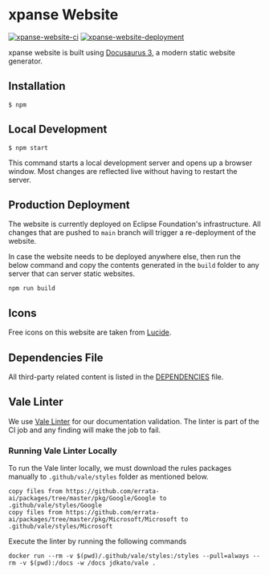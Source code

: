 # xpanse Website

[![xpanse-website-ci](https://github.com/eclipse-xpanse/xpanse-website/actions/workflows/xpanse-website-ci.yml/badge.svg)](https://github.com/eclipse-xpanse/xpanse-website/actions/workflows/xpanse-website-ci.yml) [![xpanse-website-deployment](https://github.com/eclipse-xpanse/xpanse-website/actions/workflows/xpanse-website-cd.yml/badge.svg)](https://github.com/eclipse-xpanse/xpanse-website/actions/workflows/xpanse-website-cd.yml)

xpanse website is built using [Docusaurus 3](https://docusaurus.io/), a modern static website generator.

## Installation

```
$ npm
```

## Local Development

```
$ npm start
```

This command starts a local development server and opens up a browser window. Most changes are reflected live without
having to restart the server.

## Production Deployment

The website is currently deployed on Eclipse Foundation's infrastructure.
All changes that are pushed to `main` branch will trigger a re-deployment of the website.

In case the website needs to be deployed anywhere else, then run the below command and copy the contents generated in the
`build` folder to any server that can server static websites.

```shell
npm run build
```

## Icons

Free icons on this website are taken from [Lucide](https://lucide.dev/).

## Dependencies File

All third-party related content is listed in the [DEPENDENCIES](DEPENDENCIES) file.

## Vale Linter

We use [Vale Linter](https://vale.sh/) for our documentation validation. The linter is part of the CI job and any finding will make the job to fail.

### Running Vale Linter Locally

To run the Vale linter locally, we must download the rules packages manually to `.github/vale/styles` folder as mentioned below.

```shell
copy files from https://github.com/errata-ai/packages/tree/master/pkg/Google/Google to .github/vale/styles/Google
copy files from https://github.com/errata-ai/packages/tree/master/pkg/Microsoft/Microsoft to .github/vale/styles/Microsoft
```

Execute the linter by running the following commands

```shell
docker run --rm -v $(pwd)/.github/vale/styles:/styles --pull=always --rm -v $(pwd):/docs -w /docs jdkato/vale .
```
